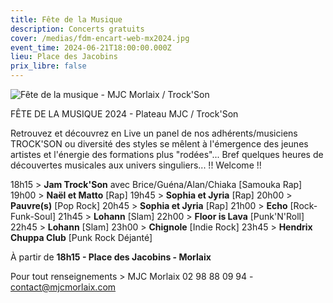 ```yaml
---
title: Fête de la Musique
description: Concerts gratuits
cover: /medias/fdm-encart-web-mx2024.jpg
event_time: 2024-06-21T18:00:00.000Z
lieu: Place des Jacobins
prix_libre: false
---
```

![Fête de la musique - MJC Morlaix / Trock'Son](/medias/fdm-encart-page-mx2024.jpg "Fête de la musique - MJC Morlaix / Trock'Son")

FÊTE DE LA MUSIQUE 2024 - Plateau MJC / Trock'Son

Retrouvez  et découvrez en Live un panel de nos adhérents/musiciens TROCK'SON ou diversité des styles se mêlent à l'émergence des jeunes artistes et l'énergie des formations plus "rodées"... Bref quelques heures de découvertes musicales aux univers singuliers... !! Welcome !!

18h15 > **Jam Trock'Son** avec Brice/Guéna/Alan/Chiaka \[Samouka Rap]
19h00 > **Naël et Matto** \[Rap]
19h45 > **Sophia et Jyria** \[Rap]
20h00 > **Pauvre(s)** \[Pop Rock]
20h45 > **Sophia et Jyria** \[Rap]
21h00 > **Echo** \[Rock-Funk-Soul]
21h45 > **Lohann** \[Slam]
22h00 > **Floor is Lava** \[Punk'N'Roll]
22h45 > **Lohann** \[Slam]
23h00 > **Chignole** \[Indie Rock]
23h45 > **Hendrix Chuppa Club** \[Punk Rock Déjanté]

À partir de **18h15 - Place des Jacobins - Morlaix**

Pour tout renseignements > MJC Morlaix 02 98 88 09 94 - contact@mjcmorlaix.com